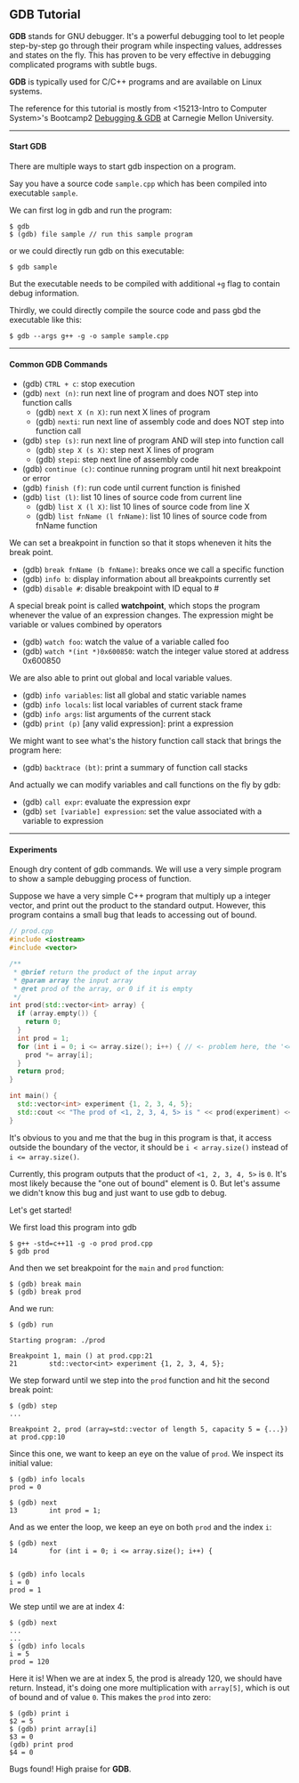 ## GDB Tutorial

**GDB** stands for GNU debugger. It's a powerful debugging tool to let people step-by-step go through their program while inspecting values, addresses and states on the fly. This has proven to be very effective in debugging complicated programs with subtle bugs.

**GDB** is typically used for C/C++ programs and are available on Linux systems. 

The reference for this tutorial is mostly from <15213-Intro to Computer System>'s Bootcamp2 [Debugging & GDB](https://www.cs.cmu.edu/~213/bootcamps/f22_lab2.pdf) at Carnegie Mellon University.

---

#### Start GDB

There are multiple ways to start gdb inspection on a program.

Say you have a source code `sample.cpp` which has been compiled into executable `sample`.

We can first log in gdb and run the program:

```console
$ gdb
$ (gdb) file sample // run this sample program
```

or we could directly run gdb on this executable:

```console
$ gdb sample
```

But the executable needs to be compiled with additional `+g` flag to contain debug information.

Thirdly, we could directly compile the source code and pass gbd the executable like this:

```console
$ gdb --args g++ -g -o sample sample.cpp
```

---

#### Common GDB Commands

+ (gdb) `CTRL + c`: stop execution
+ (gdb) `next (n)`: run next line of program and does NOT step into function calls
	+ (gdb) `next X (n X)`: run next X lines of program
	+ (gdb) `nexti`: run next line of assembly code and does NOT step into function call
+ (gdb) `step (s)`: run next line of program AND will step into function call
	+ (gdb) `step X (s X)`: step next X lines of program
	+ (gdb) `stepi`: step next line of assembly code
+ (gdb) `continue (c)`: continue running program until hit next breakpoint or error
+ (gdb) `finish (f)`: run code until current function is finished
+ (gdb) `list (l)`: list 10 lines of source code from current line
	+ (gdb) `list X (l X)`: list 10 lines of source code from line X
	+ (gdb) `list fnName (l fnName)`: list 10 lines of source code from fnName function


We can set a breakpoint in function so that it stops wheneven it hits the break point.
+ (gdb) `break fnName (b fnName)`: breaks once we call a specific function
+ (gdb) `info b`: display information about all breakpoints currently set
+ (gdb) `disable #`: disable breakpoint with ID equal to #

A special break point is called **watchpoint**, which stops the program whenever the value of an expression changes. The expression might be variable or values combined by operators

+ (gdb) `watch foo`: watch the value of a variable called foo
+ (gdb) `watch *(int *)0x600850`: watch the integer value stored at address 0x600850

We are also able to print out global and local variable values.

+ (gdb) `info variables`: list all global and static variable names
+ (gdb) `info locals`: list local variables of current stack frame
+ (gdb) `info args`: list arguments of the current stack
+ (gdb) `print (p)` [any valid expression]: print a expression

We might want to see what's the history function call stack that brings the program here:

+ (gdb) `backtrace (bt)`: print a summary of function call stacks

And actually we can modify variables and call functions on the fly by gdb:

+ (gdb) `call expr`: evaluate the expression expr
+ (gdb) `set [variable] expression`: set the value associated with a variable  to expression

---

#### Experiments

Enough dry content of gdb commands. We will use a very simple program to show a sample debugging process of function.

Suppose we have a very simple C++ program that multiply up a integer vector, and  print out the product to the standard output. However, this program contains a small bug that leads to accessing out of bound.

```CPP
// prod.cpp
#include <iostream>
#include <vector>

/**
 * @brief return the product of the input array
 * @param array the input array
 * @ret prod of the array, or 0 if it is empty
 */
int prod(std::vector<int> array) {
  if (array.empty()) {
    return 0;
  }
  int prod = 1;
  for (int i = 0; i <= array.size(); i++) { // <- problem here, the '<='
    prod *= array[i];
  }
  return prod;
}

int main() {
  std::vector<int> experiment {1, 2, 3, 4, 5};
  std::cout << "The prod of <1, 2, 3, 4, 5> is " << prod(experiment) << std::endl; // should be 120
}
```

It's obvious to you and me that the bug in this program is that, it access outside the boundary of the vector, it should be `i < array.size()` instead of `i <= array.size()`.

Currently, this program outputs that the product of `<1, 2, 3, 4, 5>` is `0`. It's most likely because the "one out of bound" element is 0. But let's assume we didn't know this bug and just want to use gdb to debug.

Let's get started!

We first load this program into gdb

```console
$ g++ -std=c++11 -g -o prod prod.cpp
$ gdb prod
```

And then we set breakpoint for the `main` and `prod` function:

```console
$ (gdb) break main
$ (gdb) break prod
```

And we run:

```console
$ (gdb) run

Starting program: ./prod 

Breakpoint 1, main () at prod.cpp:21
21        std::vector<int> experiment {1, 2, 3, 4, 5};
```

We step forward until we step into the `prod` function and hit the second break point:

```
$ (gdb) step
...

Breakpoint 2, prod (array=std::vector of length 5, capacity 5 = {...}) at prod.cpp:10
```

Since this one, we want to keep an eye on the value of `prod`. We inspect its initial value:

```console
$ (gdb) info locals
prod = 0
```

```console
$ (gdb) next
13        int prod = 1;
```

And as we enter the loop, we keep an eye on both `prod` and the index `i`:

```console
$ (gdb) next
14        for (int i = 0; i <= array.size(); i++) {


$ (gdb) info locals
i = 0
prod = 1
```

We step until we are at index 4:

```console
$ (gdb) next
...
...
$ (gdb) info locals
i = 5
prod = 120
```

Here it is! When we are at index 5, the prod is already 120, we should have return. Instead, it's doing one more multiplication with `array[5]`, which is out of bound and of value `0`. This makes the `prod` into zero:

```console
$ (gdb) print i
$2 = 5
$ (gdb) print array[i]
$3 = 0
(gdb) print prod
$4 = 0
```

Bugs found! High praise for **GDB**.

